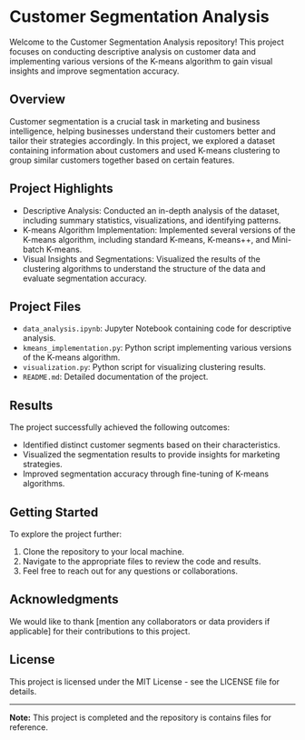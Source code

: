 # Customer Segmentation Analysis

Welcome to the Customer Segmentation Analysis repository! This project focuses on conducting descriptive analysis on customer data and implementing various versions of the K-means algorithm to gain visual insights and improve segmentation accuracy.

## Overview

Customer segmentation is a crucial task in marketing and business intelligence, helping businesses understand their customers better and tailor their strategies accordingly. In this project, we explored a dataset containing information about customers and used K-means clustering to group similar customers together based on certain features.

## Project Highlights

- Descriptive Analysis: Conducted an in-depth analysis of the dataset, including summary statistics, visualizations, and identifying patterns.
- K-means Algorithm Implementation: Implemented several versions of the K-means algorithm, including standard K-means, K-means++, and Mini-batch K-means.
- Visual Insights and Segmentations: Visualized the results of the clustering algorithms to understand the structure of the data and evaluate segmentation accuracy.

## Project Files

- `data_analysis.ipynb`: Jupyter Notebook containing code for descriptive analysis.
- `kmeans_implementation.py`: Python script implementing various versions of the K-means algorithm.
- `visualization.py`: Python script for visualizing clustering results.
- `README.md`: Detailed documentation of the project.

## Results

The project successfully achieved the following outcomes:

- Identified distinct customer segments based on their characteristics.
- Visualized the segmentation results to provide insights for marketing strategies.
- Improved segmentation accuracy through fine-tuning of K-means algorithms.

## Getting Started

To explore the project further:

1. Clone the repository to your local machine.
2. Navigate to the appropriate files to review the code and results.
3. Feel free to reach out for any questions or collaborations.

## Acknowledgments

We would like to thank [mention any collaborators or data providers if applicable] for their contributions to this project.

## License

This project is licensed under the MIT License - see the LICENSE file for details.

---

**Note:** This project is completed and the repository is contains files for reference.



